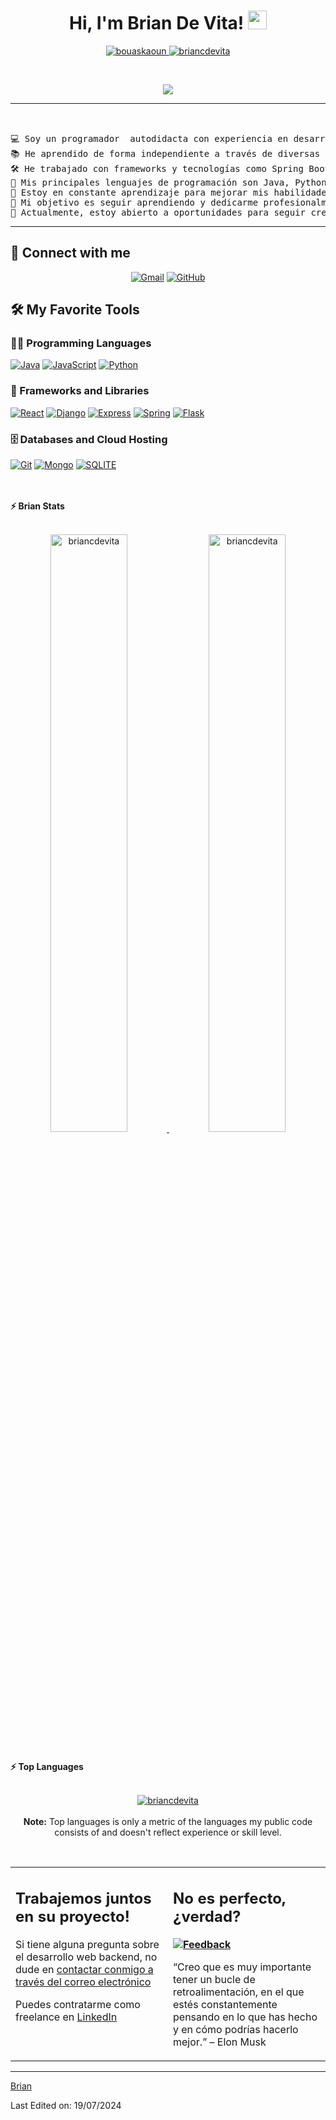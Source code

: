 <h1 align="center">
Hi, I'm Brian De Vita!
	<a href="[https://github.com/briancdevita](https://github.com/briancdevita)" target="_self">
		<img src="https://media.giphy.com/media/hvRJCLFzcasrR4ia7z/giphy.gif" width="30">
	</a>
</h1>
<p align="center">
	<a href="[https://github.com/briancdevita](https://github.com/briancdevita)">
		<img src="https://komarev.com/ghpvc/?username=briancdevita&label=Profile%20views&color=0e75b6&style=flat" alt="bouaskaoun" />
	</a>
	<a href="[https://github.com/briancdevita](https://github.com/briancdevita)">
		<img src="https://img.shields.io/github/followers/briancdevita?label=Followers" alt="briancdevita" />
	</a>
</p>
<br/>
<p align="center">
	<a href="[https://github.com/briancdevita](https://github.com/briancdevita)">
		<img src="https://readme-typing-svg.herokuapp.com?lines=Backend+Developer+;&center=true&width=380&height=45">
	</a>
</p>

<hr>

<pre>


💻 Soy un programador  autodidacta con experiencia en desarrollo de aplicaciones y scripting para servidores de videojuegos.  
📚 He aprendido de forma independiente a través de diversas plataformas, cursos en línea y documentación.  
🛠️ He trabajado con frameworks y tecnologías como Spring Boot, React, Flask
🌟 Mis principales lenguajes de programación son Java, Python, JavaScript  
🌱 Estoy en constante aprendizaje para mejorar mis habilidades y consolidarme en el campo del desarrollo.  
🚩 Mi objetivo es seguir aprendiendo y dedicarme profesionalmente a la programación.  
🤔 Actualmente, estoy abierto a oportunidades para seguir creciendo en el mundo del desarrollo y colaborar en proyectos desafiantes. 
</pre>
<hr>

## 🤝 Connect with me
<p align="center">
	<a href="mailto:brianjavhe@gmail.com"><img img src="https://img.shields.io/badge/gmail-%23EA4335.svg?style=plastic&logo=gmail&logoColor=white" alt="Gmail"/></a>
<!-- 	<a href="https://www.linkedin.com/in/bouaskaoun/"><img src="https://img.shields.io/badge/linkedin-%230A66C2.svg?style=plastic&logo=linkedin&logoColor=white" alt="LinkedIn"/></a> -->
	<a href="https://github.com/briancdevita"><img src="https://img.shields.io/badge/github-%23181717.svg?style=plastic&logo=github&logoColor=white" alt="GitHub"/></a>
</p>

## 🛠️ My Favorite Tools

### 👨‍💻 Programming Languages

<p>
    <a href="https://github.com/briancdevita"><img alt="Java" src="https://img.shields.io/badge/java-%23ED8B00.svg?style=for-the-badge&logo=openjdk&logoColor=white"></a>
    <a href="https://github.com/briancdevita"><img alt="JavaScript" src="https://img.shields.io/badge/JavaScript-F7DF1E?style=for-the-badge&logo=javascript&logoColor=black"></a>
    <a href="https://github.com/briancdevita"><img alt="Python" src="https://img.shields.io/badge/Python-3776AB?style=for-the-badge&logo=python&logoColor=white"></a>


### 🧰 Frameworks and Libraries

<p>
    <a href="https://github.com/briancdevita"><img alt="React" src="https://img.shields.io/badge/React-20232A?style=for-the-badge&logo=react&logoColor=61DAFB"></a>
    <a href="https://github.com/briancdevita"><img alt="Django" src="https://img.shields.io/badge/Django-092E20?style=for-the-badge&logo=django&logoColor=white"></a>
    <a href="https://github.com/briancdevita"><img alt="Express" src="https://img.shields.io/badge/Node.js-43853D?style=for-the-badge&logo=node.js&logoColor=white"></a>
    <a href="https://github.com/briancdevita"><img alt="Spring" src="https://img.shields.io/badge/Spring-6DB33F?style=for-the-badge&logo=spring&logoColor=white"></a>
    <a href="https://github.com/briancdevita"><img alt="Flask" src="https://img.shields.io/badge/Flask-000000?style=for-the-badge&logo=flask&logoColor=white"></a>
</p>

### 🗄️ Databases and Cloud Hosting

<p>
    <a href="https://github.com/briancdevita"><img alt="Git" src="https://img.shields.io/badge/GIT-E44C30?style=for-the-badge&logo=git&logoColor=white"></a>
    <a href="https://github.com/briancdevita"><img alt="Mongo" src ="https://img.shields.io/badge/MongoDB-4EA94B?style=for-the-badge&logo=mongodb&logoColor=white"></a>
    <a href="https://github.com/briancdevita"><img alt="SQLITE" src ="https://img.shields.io/badge/SQLite-07405E?style=for-the-badge&logo=sqlite&logoColor=white"></a>
</p>


</br>

<!--
### 👨🏽‍💻 Workspace
<p>
    <a href="https://github.com/Bouaskaoun"><img alt="Macbook Air M1" src="https://img.shields.io/badge/Apple-MacBook_Air_2020-999999?style=for-the-badge&logo=apple&logoColor=white"></a>
    <a href="https://github.com/Bouaskaoun"><img alt="Spotify" src="https://img.shields.io/badge/Spotify-1ED760?&style=for-the-badge&logo=spotify&logoColor=white"></a>
</p>
-->



<br/>
<summary><b>⚡ Brian Stats</b></summary>
<br/>
<p align="center">
	<a href="https://github.com/briancdevita">
	<img width="49.5%" src="https://github-readme-stats.vercel.app/api?username=briancdevita&show_icons=true" alt="briancdevita">
	<img width="49.5%" src="https://github-readme-streak-stats.herokuapp.com/?user=briancdevita" alt="briancdevita">
	</a>
	<br/>
</p>
<br/>
<!--
<summary><b>⚡ Activity graph</b></summary>
<br/>
<p align="center">
	<a href="https://github.com/Bouaskaoun">
		<img src="https://activity-graph.herokuapp.com/graph?username=bouaskaoun&bg_color=ffffff&color=000000&line=000000&point=000000&area=true&hide_border=true" alt="bouaskaoun">
	</a>
</p>
<br/>
-->
<summary><b>⚡ Top Languages</b></summary>
<br/>

<p align="center">
	<a href="https://github.com/briancdevita">
	<img src="https://github-readme-stats.vercel.app/api/top-langs/?username=briancdevita&langs_count=8&layout=compact" alt="briancdevita">
	</a>
	<br/>
<br/>
<b>Note:</b> Top languages is only a metric of the languages my public code consists of and doesn't reflect experience or skill level.
</p>
<br/>

<table style="border: none">
  <tr>
  <td width="50%" valign="top">

## Trabajemos juntos en su proyecto!

Si tiene alguna pregunta sobre el desarrollo web backend, no dude en <a href="mailto:brianjavhe@gmail.com">contactar conmigo a través del correo electrónico</a> 

Puedes contratarme como freelance en  <a href="https://www.linkedin.com/in//">LinkedIn</a>

  </td>
  <td width="50%" valign="top">

##  No es perfecto, ¿verdad?

**<a href="https://github.com/briancdevita"><img alt="Feedback" src="https://img.shields.io/badge/Ask%20me-anything-1abc9c.svg"></a>**

“Creo que es muy importante tener un bucle de retroalimentación, en el que estés constantemente pensando en lo que has hecho y en cómo podrías hacerlo mejor.”
– Elon Musk

  </td>
  </tr>
</table>

------

[Brian](https://github.com/briancdevita)

Last Edited on: 19/07/2024
